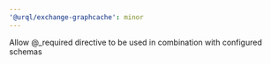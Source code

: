 ```yaml
---
'@urql/exchange-graphcache': minor
---
```


Allow @_required directive to be used in combination with configured schemas
